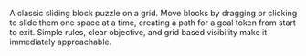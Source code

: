 A classic sliding block puzzle on a grid. Move blocks by dragging or clicking to slide them one space at a time, creating a path for a goal token from start to exit. Simple rules, clear objective, and grid based visibility make it immediately approachable.